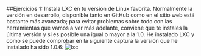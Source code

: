##Ejercicios 1: Instala LXC en tu versión de Linux favorita. Normalmente la versión en desarrollo, disponible tanto en GitHub como en el sitio web está bastante más avanzada; para evitar problemas sobre todo con las herramientas que vamos a ver más adelante, conviene que te instales la última versión y si es posible una igual o mayor a la 1.0.
He instalado LXC y como se puede comprobar en la siguiente captura la versión que he instalado ha sido 1.0.6:
![lxc](http://i1042.photobucket.com/albums/b422/Pedro_Gazquez_Navarrete/Captura%20de%20pantalla%20de%202015-11-27%20104136_zpskoyc7qst.png)
